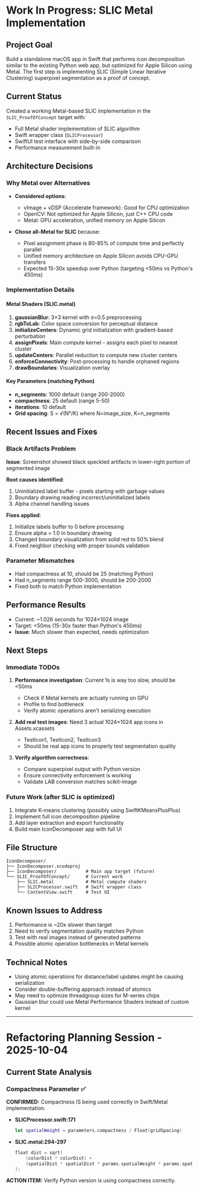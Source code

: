 # Work In Progress: SLIC Metal Implementation

## Project Goal
Build a standalone macOS app in Swift that performs icon decomposition similar to the existing Python web app, but optimized for Apple Silicon using Metal. The first step is implementing SLIC (Simple Linear Iterative Clustering) superpixel segmentation as a proof of concept.

## Current Status
Created a working Metal-based SLIC implementation in the `SLIC_ProofOfConcept` target with:
- Full Metal shader implementation of SLIC algorithm
- Swift wrapper class (`SLICProcessor`)
- SwiftUI test interface with side-by-side comparison
- Performance measurement built-in

## Architecture Decisions

### Why Metal over Alternatives
- **Considered options**:
  - vImage + vDSP (Accelerate framework): Good for CPU optimization
  - OpenCV: Not optimized for Apple Silicon, just C++ CPU code
  - Metal: GPU acceleration, unified memory on Apple Silicon

- **Chose all-Metal for SLIC** because:
  - Pixel assignment phase is 80-85% of compute time and perfectly parallel
  - Unified memory architecture on Apple Silicon avoids CPU-GPU transfers
  - Expected 15-30x speedup over Python (targeting <50ms vs Python's 450ms)

### Implementation Details

#### Metal Shaders (SLIC.metal)
1. **gaussianBlur**: 3×3 kernel with σ=0.5 preprocessing
2. **rgbToLab**: Color space conversion for perceptual distance
3. **initializeCenters**: Dynamic grid initialization with gradient-based perturbation
4. **assignPixels**: Main compute kernel - assigns each pixel to nearest cluster
5. **updateCenters**: Parallel reduction to compute new cluster centers
6. **enforceConnectivity**: Post-processing to handle orphaned regions
7. **drawBoundaries**: Visualization overlay

#### Key Parameters (matching Python)
- **n_segments**: 1000 default (range 200-2000)
- **compactness**: 25 default (range 5-50)
- **iterations**: 10 default
- **Grid spacing**: S = √(N²/K) where N=image_size, K=n_segments

## Recent Issues and Fixes

### Black Artifacts Problem
**Issue**: Screenshot showed black speckled artifacts in lower-right portion of segmented image

**Root causes identified**:
1. Uninitialized label buffer - pixels starting with garbage values
2. Boundary drawing reading incorrect/uninitialized labels
3. Alpha channel handling issues

**Fixes applied**:
1. Initialize labels buffer to 0 before processing
2. Ensure alpha = 1.0 in boundary drawing
3. Changed boundary visualization from solid red to 50% blend
4. Fixed neighbor checking with proper bounds validation

### Parameter Mismatches
- Had compactness at 10, should be 25 (matching Python)
- Had n_segments range 500-3000, should be 200-2000
- Fixed both to match Python implementation

## Performance Results
- Current: ~1.026 seconds for 1024×1024 image
- Target: <50ms (15-30x faster than Python's 450ms)
- **Issue**: Much slower than expected, needs optimization

## Next Steps

### Immediate TODOs
1. **Performance investigation**: Current 1s is way too slow, should be <50ms
   - Check if Metal kernels are actually running on GPU
   - Profile to find bottleneck
   - Verify atomic operations aren't serializing execution

2. **Add real test images**: Need 3 actual 1024×1024 app icons in Assets.xcassets
   - TestIcon1, TestIcon2, TestIcon3
   - Should be real app icons to properly test segmentation quality

3. **Verify algorithm correctness**:
   - Compare superpixel output with Python version
   - Ensure connectivity enforcement is working
   - Validate LAB conversion matches scikit-image

### Future Work (after SLIC is optimized)
1. Integrate K-means clustering (possibly using SwiftKMeansPlusPlus)
2. Implement full icon decomposition pipeline
3. Add layer extraction and export functionality
4. Build main IconDecomposer app with full UI

## File Structure
```
IconDecomposer/
├── IconDecomposer.xcodeproj
├── IconDecomposer/           # Main app target (future)
└── SLIC_ProofOfConcept/      # Current work
    ├── SLIC.metal            # Metal compute shaders
    ├── SLICProcessor.swift   # Swift wrapper class
    └── ContentView.swift     # Test UI
```

## Known Issues to Address
1. Performance is ~20x slower than target
2. Need to verify segmentation quality matches Python
3. Test with real images instead of generated patterns
4. Possible atomic operation bottlenecks in Metal kernels

## Technical Notes
- Using atomic operations for distance/label updates might be causing serialization
- Consider double-buffering approach instead of atomics
- May need to optimize threadgroup sizes for M-series chips
- Gaussian blur could use Metal Performance Shaders instead of custom kernel

---

# Refactoring Planning Session - 2025-10-04

## Current State Analysis

### Compactness Parameter ✅
**CONFIRMED:** Compactness IS being used correctly in Swift/Metal implementation.

- **SLICProcessor.swift:171**
  ```swift
  let spatialWeight = parameters.compactness / Float(gridSpacing)
  ```

- **SLIC.metal:294-297**
  ```swift
  float dist = sqrt(
      (colorDist * colorDist) +
      (spatialDist * spatialDist * params.spatialWeight * params.spatialWeight)
  );
  ```

**ACTION ITEM:** Verify Python version is using compactness correctly.


